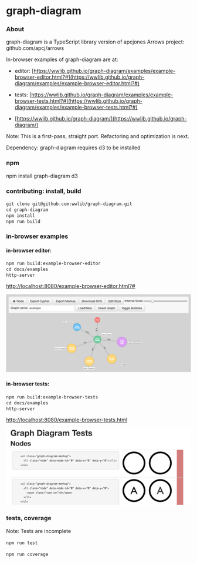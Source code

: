 # graph-diagram

### About
graph-diagram is a TypeScript library version of apcjones Arrows project: github.com/apcj/arrows

In-browser examples of graph-diagram are at:

- editor: [https://wwlib.github.io/graph-diagram/examples/example-browser-editor.html?#](https://wwlib.github.io/graph-diagram/examples/example-browser-editor.html?#)

- tests: [https://wwlib.github.io/graph-diagram/examples/example-browser-tests.html?#](https://wwlib.github.io/graph-diagram/examples/example-browser-tests.html?#)

- [https://wwlib.github.io/graph-diagram/](https://wwlib.github.io/graph-diagram/)

Note: This is a first-pass, straight port. Refactoring and optimization is next.

Dependency: graph-diagram requires d3 to be installed

### npm
npm install graph-diagram d3

### contributing: install, build
```
git clone git@github.com:wwlib/graph-diagram.git
cd graph-diagram
npm install
npm run build
```

### in-browser examples

#### in-browser editor:
```
npm run build:example-browser-editor
cd docs/examples
http-server
```
[http://localhost:8080/example-browser-editor.html?#](http://localhost:8080/example-browser-editor.html?#)

![alt text](./docs/img/graph-diagram-editor.png)

#### in-browser tests:
```
npm run build:example-browser-tests
cd docs/examples
http-server
```
[http://localhost:8080/example-browser-tests.html](http://localhost:8080/example-browser-tests.html)

![alt text](./docs/img/graph-diagram-tests.png)

### tests, coverage
Note: Tests are incomplete

`npm run test`

`npm run coverage`
